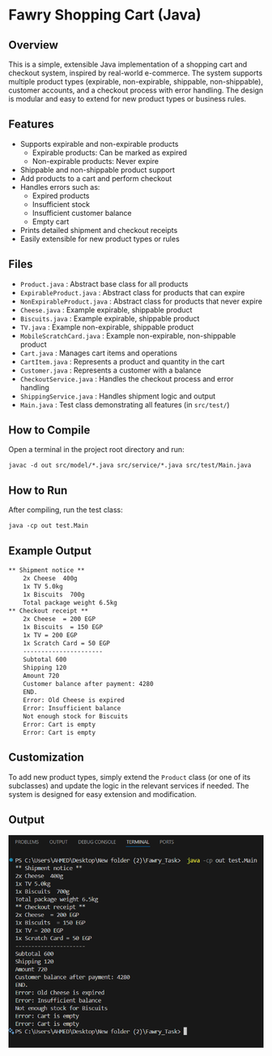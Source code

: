 Fawry Shopping Cart (Java)
========================

Overview
--------
This is a simple, extensible Java implementation of a shopping cart and checkout system, inspired by real-world e-commerce. The system supports multiple product types (expirable, non-expirable, shippable, non-shippable), customer accounts, and a checkout process with error handling. The design is modular and easy to extend for new product types or business rules.

Features
--------
- Supports expirable and non-expirable products
  - Expirable products: Can be marked as expired
  - Non-expirable products: Never expire
- Shippable and non-shippable product support
- Add products to a cart and perform checkout
- Handles errors such as:
  - Expired products
  - Insufficient stock
  - Insufficient customer balance
  - Empty cart
- Prints detailed shipment and checkout receipts
- Easily extensible for new product types or rules

Files
-----
- `Product.java`             : Abstract base class for all products
- `ExpirableProduct.java`    : Abstract class for products that can expire
- `NonExpirableProduct.java` : Abstract class for products that never expire
- `Cheese.java`              : Example expirable, shippable product
- `Biscuits.java`            : Example expirable, shippable product
- `TV.java`                  : Example non-expirable, shippable product
- `MobileScratchCard.java`   : Example non-expirable, non-shippable product
- `Cart.java`                : Manages cart items and operations
- `CartItem.java`            : Represents a product and quantity in the cart
- `Customer.java`            : Represents a customer with a balance
- `CheckoutService.java`     : Handles the checkout process and error handling
- `ShippingService.java`     : Handles shipment logic and output
- `Main.java`                : Test class demonstrating all features (in `src/test/`)

How to Compile
--------------
Open a terminal in the project root directory and run:

    javac -d out src/model/*.java src/service/*.java src/test/Main.java

How to Run
----------
After compiling, run the test class:

    java -cp out test.Main

Example Output
--------------
    ** Shipment notice **
        2x Cheese  400g
        1x TV 5.0kg
        1x Biscuits  700g
        Total package weight 6.5kg
    ** Checkout receipt **
        2x Cheese  = 200 EGP
        1x Biscuits  = 150 EGP
        1x TV = 200 EGP
        1x Scratch Card = 50 EGP
        ----------------------
        Subtotal 600
        Shipping 120
        Amount 720
        Customer balance after payment: 4280
        END.
        Error: Old Cheese is expired
        Error: Insufficient balance
        Not enough stock for Biscuits
        Error: Cart is empty
        Error: Cart is empty

Customization
-------------
To add new product types, simply extend the `Product` class (or one of its subclasses) and update the logic in the relevant services if needed. The system is designed for easy extension and modification.


Output
-------------
![alt text](image.png)